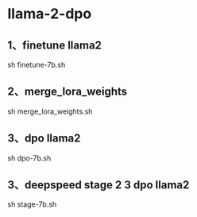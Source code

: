 # llama-2-dpo

## 1、finetune llama2

sh  finetune-7b.sh

## 2、merge_lora_weights

sh merge_lora_weights.sh

## 3、dpo llama2

sh dpo-7b.sh

## 3、deepspeed stage 2 3 dpo llama2
sh stage-7b.sh
